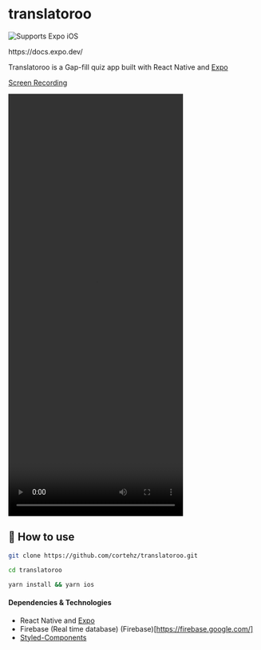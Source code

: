 # translatoroo

<p>
  <!-- iOS -->
  <img alt="Supports Expo iOS" longdesc="Supports Expo iOS" src="https://img.shields.io/badge/iOS-4630EB.svg?style=flat-square&logo=APPLE&labelColor=999999&logoColor=fff" />
 </p>
 https://docs.expo.dev/


Translatoroo is a Gap-fill quiz app built with React Native and [Expo](https://docs.expo.dev/)

[Screen Recording](https://res.cloudinary.com/cortehz/video/upload/v1644142788/react-native-quiz/Simulator_Screen_Recording_-_iPhone_13_-_2022-02-06_at_11.01.04.mov)

<video width="350" height="844" controls>
  <source src="https://res.cloudinary.com/cortehz/video/upload/v1644142788/react-native-quiz/Simulator_Screen_Recording_-_iPhone_13_-_2022-02-06_at_11.01.04.mov" type="video/mp4">
</video>

## 🚀 How to use

```sh
git clone https://github.com/cortehz/translatoroo.git 
```

```sh
cd translatoroo
```

```sh
yarn install && yarn ios
```

#### Dependencies & Technologies

- React Native and [Expo](https://docs.expo.dev/)
- Firebase (Real time database) (Firebase)[https://firebase.google.com/]
- [Styled-Components](https://styled-components.com/)
